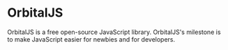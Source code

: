 # OrbitalJS
OrbitalJS is a free open-source JavaScript library. OrbitalJS's milestone is to make JavaScript easier for newbies and for developers.
